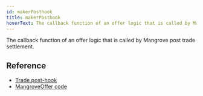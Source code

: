 ```yaml
---
id: makerPosthook
title: makerPosthook
hoverText: The callback function of an offer logic that is called by Mangrove post trade settlement.
---
```


The callback function of an offer logic that is called by Mangrove post trade settlement.

## Reference
* [Trade post-hook](../contracts/technical-references/taking-and-making-offers/reactive-offer/maker-contract.md#trade-posthook)
* [MangroveOffer code](../strat-lib/technical-references/code/strategies/MangroveOffer.md#makerposthook)